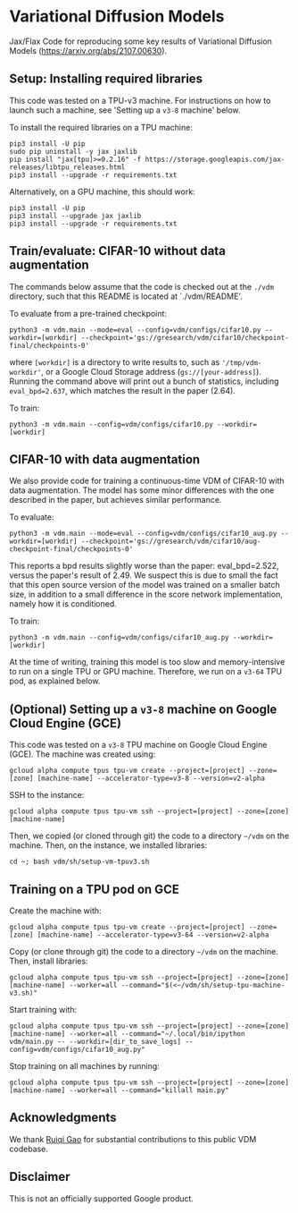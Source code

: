 # Variational Diffusion Models

Jax/Flax Code for reproducing some key results of Variational Diffusion Models (https://arxiv.org/abs/2107.00630).

## Setup: Installing required libraries

This code was tested on a TPU-v3 machine. For instructions on how to launch such a machine, see 'Setting up a `v3-8` machine' below.

To install the required libraries on a TPU machine:
```
pip3 install -U pip
sudo pip uninstall -y jax jaxlib
pip install "jax[tpu]>=0.2.16" -f https://storage.googleapis.com/jax-releases/libtpu_releases.html
pip3 install --upgrade -r requirements.txt
```

Alternatively, on a GPU machine, this should work:
```
pip3 install -U pip
pip3 install --upgrade jax jaxlib
pip3 install --upgrade -r requirements.txt
```

## Train/evaluate: CIFAR-10 without data augmentation

The commands below assume that the code is checked out at the `./vdm` directory, such that this README is located at `./vdm/README'.

To evaluate from a pre-trained checkpoint:
```
python3 -m vdm.main --mode=eval --config=vdm/configs/cifar10.py --workdir=[workdir] --checkpoint='gs://gresearch/vdm/cifar10/checkpoint-final/checkpoints-0'
```
where `[workdir]` is a directory to write results to, such as `'/tmp/vdm-workdir'`, or a Google Cloud Storage address (`gs://[your-address]`). Running the command above will print out a bunch of statistics, including `eval_bpd=2.637`, which matches the result in the paper (2.64).

To train:
```
python3 -m vdm.main --config=vdm/configs/cifar10.py --workdir=[workdir]
```

## CIFAR-10 with data augmentation

We also provide code for training a continuous-time VDM of CIFAR-10 with data augmentation. The model has some minor differences with the one described in the paper, but achieves similar performance.

To evaluate:
```
python3 -m vdm.main --mode=eval --config=vdm/configs/cifar10_aug.py --workdir=[workdir] --checkpoint='gs://gresearch/vdm/cifar10/aug-checkpoint-final/checkpoints-0'
```
This reports a bpd results slightly worse than the paper: eval_bpd=2.522, versus the paper's result of 2.49. We suspect this is due to small the fact that this open source version of the model was trained on a smaller batch size, in addition to a small difference in the score network implementation, namely how it is conditioned.

To train:
```
python3 -m vdm.main --config=vdm/configs/cifar10_aug.py --workdir=[workdir]
```

At the time of writing, training this model is too slow and memory-intensive to run on a single TPU or GPU machine. Therefore, we run on a `v3-64` TPU pod, as explained below.

## (Optional) Setting up a `v3-8` machine on Google Cloud Engine (GCE)

This code was tested on a `v3-8` TPU machine on Google Cloud Engine (GCE). The machine was created using:
```
gcloud alpha compute tpus tpu-vm create --project=[project] --zone=[zone] [machine-name] --accelerator-type=v3-8 --version=v2-alpha
```

SSH to the instance:
```
gcloud alpha compute tpus tpu-vm ssh --project=[project] --zone=[zone] [machine-name]
```

Then, we copied (or cloned through git) the code to a directory `~/vdm` on the machine. Then, on the instance, we installed libraries:
```
cd ~; bash vdm/sh/setup-vm-tpuv3.sh
```

## Training on a TPU pod on GCE

Create the machine with:
```
gcloud alpha compute tpus tpu-vm create --project=[project] --zone=[zone] [machine-name] --accelerator-type=v3-64 --version=v2-alpha
```

Copy (or clone through git) the code to a directory `~/vdm` on the machine. Then, install libraries:
```
gcloud alpha compute tpus tpu-vm ssh --project=[project] --zone=[zone] [machine-name] --worker=all --command="$(<~/vdm/sh/setup-tpu-machine-v3.sh)"
```

Start training with:
```
gcloud alpha compute tpus tpu-vm ssh --project=[project] --zone=[zone] [machine-name] --worker=all --command="~/.local/bin/ipython vdm/main.py -- --workdir=[dir_to_save_logs] --config=vdm/configs/cifar10_aug.py"
```

Stop training on all machines by running:
```
gcloud alpha compute tpus tpu-vm ssh --project=[project] --zone=[zone] [machine-name] --worker=all --command="killall main.py"
```

## Acknowledgments

We thank [Ruiqi Gao](https://ruiqigao.github.io/) for substantial contributions to this public VDM codebase.

## Disclaimer

This is not an officially supported Google product.

